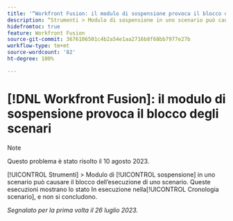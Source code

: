 ```yaml
---
title: '“Workfront Fusion: il modulo di sospensione provoca il blocco di alcuni scenari”'
description: “Strumenti > Modulo di sospensione in uno scenario può causare il blocco dell’esecuzione di uno scenario. Queste esecuzioni mostrano lo stato In esecuzione nella cronologia dello scenario e non si concludono.”
hidefromtoc: true
feature: Workfront Fusion
source-git-commit: 3676106501c4b2a54e1aa2716b8f68bb7977e27b
workflow-type: tm+mt
source-wordcount: '82'
ht-degree: 100%

---
```



# [!DNL Workfront Fusion]: il modulo di sospensione provoca il blocco degli scenari

>[!NOTE]
>
>Questo problema è stato risolto il 10 agosto 2023.

[!UICONTROL Strumenti] > Modulo di [!UICONTROL sospensione] in uno scenario può causare il blocco dell’esecuzione di uno scenario. Queste esecuzioni mostrano lo stato In esecuzione nella[!UICONTROL Cronologia scenario], e non si concludono.

_Segnalato per la prima volta il 26 luglio 2023._

